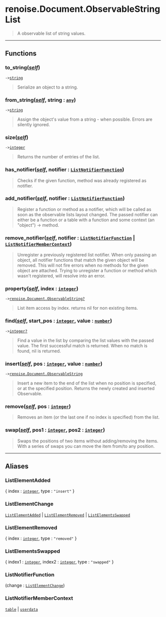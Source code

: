 # renoise.Document.ObservableStringList<a name="renoise.Document.ObservableStringList"></a>  
> A observable list of string values.  

<!-- toc -->
  

---  
## Functions
### to_string([*self*](../../API/builtins/self.md))<a name="to_string"></a>
`->`[`string`](../../API/builtins/string.md)  

> Serialize an object to a string.
### from_string([*self*](../../API/builtins/self.md), string : [`any`](../../API/builtins/any.md))<a name="from_string"></a>
`->`[`string`](../../API/builtins/string.md)  

> Assign the object's value from a string - when possible. Errors are
> silently ignored.
### size([*self*](../../API/builtins/self.md))<a name="size"></a>
`->`[`integer`](../../API/builtins/integer.md)  

> Returns the number of entries of the list.
### has_notifier([*self*](../../API/builtins/self.md), notifier : [`ListNotifierFunction`](#ListNotifierFunction))<a name="has_notifier"></a>
> Checks if the given function, method was already registered as notifier.
### add_notifier([*self*](../../API/builtins/self.md), notifier : [`ListNotifierFunction`](#ListNotifierFunction))<a name="add_notifier"></a>
> Register a function or method as a notifier, which will be called as soon as
> the observable lists layout changed. The passed notifier can either be a function
> or a table with a function and some context (an "object") -> method.
### remove_notifier([*self*](../../API/builtins/self.md), notifier : [`ListNotifierFunction`](#ListNotifierFunction) | [`ListNotifierMemberContext`](#ListNotifierMemberContext))<a name="remove_notifier"></a>
> Unregister a previously registered list notifier. When only passing an object,
> all notifier functions that match the given object will be removed.
> This will not fire errors when no methods for the given object are attached.
> Trying to unregister a function or method which wasn't registered, will resolve
> into an error.
### property([*self*](../../API/builtins/self.md), index : [`integer`](../../API/builtins/integer.md))<a name="property"></a>
`->`[`renoise.Document.ObservableString`](../../API/renoise/renoise.Document.ObservableString.md)[`?`](../../API/builtins/nil.md)  

> List item access by index. returns nil for non existing items.
### find([*self*](../../API/builtins/self.md), start_pos : [`integer`](../../API/builtins/integer.md), value : [`number`](../../API/builtins/number.md))<a name="find"></a>
`->`[`integer`](../../API/builtins/integer.md)[`?`](../../API/builtins/nil.md)  

> Find a value in the list by comparing the list values with the passed
> value. The first successful match is returned. When no match is found, nil
> is returned.
### insert([*self*](../../API/builtins/self.md), pos : [`integer`](../../API/builtins/integer.md), value : [`number`](../../API/builtins/number.md))<a name="insert"></a>
`->`[`renoise.Document.ObservableString`](../../API/renoise/renoise.Document.ObservableString.md)  

> Insert a new item to the end of the list when no position is specified, or
> at the specified position. Returns the newly created and inserted Observable.
### remove([*self*](../../API/builtins/self.md), pos : [`integer`](../../API/builtins/integer.md))<a name="remove"></a>
> Removes an item (or the last one if no index is specified) from the list.
### swap([*self*](../../API/builtins/self.md), pos1 : [`integer`](../../API/builtins/integer.md), pos2 : [`integer`](../../API/builtins/integer.md))<a name="swap"></a>
> Swaps the positions of two items without adding/removing the items.
> With a series of swaps you can move the item from/to any position.  



---  
## Aliases  
### ListElementAdded<a name="ListElementAdded"></a>
{ index : [`integer`](../../API/builtins/integer.md), type : `"insert"` }  
  
  
### ListElementChange<a name="ListElementChange"></a>
[`ListElementAdded`](#ListElementAdded) | [`ListElementRemoved`](#ListElementRemoved) | [`ListElementsSwapped`](#ListElementsSwapped)  
  
  
### ListElementRemoved<a name="ListElementRemoved"></a>
{ index : [`integer`](../../API/builtins/integer.md), type : `"removed"` }  
  
  
### ListElementsSwapped<a name="ListElementsSwapped"></a>
{ index1 : [`integer`](../../API/builtins/integer.md), index2 : [`integer`](../../API/builtins/integer.md), type : `"swapped"` }  
  
  
### ListNotifierFunction<a name="ListNotifierFunction"></a>
(change : [`ListElementChange`](#ListElementChange))  
  
  
### ListNotifierMemberContext<a name="ListNotifierMemberContext"></a>
[`table`](../../API/builtins/table.md) | [`userdata`](../../API/builtins/userdata.md)  
  
  

